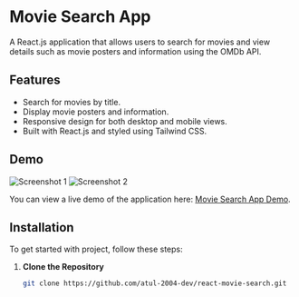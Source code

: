 # Movie Search App

A React.js application that allows users to search for movies and view details such as movie posters and information using the OMDb API.

## Features

- Search for movies by title.
- Display movie posters and information.
- Responsive design for both desktop and mobile views.
- Built with React.js and styled using Tailwind CSS.

## Demo

![Screenshot 1](https://github.com/user-attachments/assets/0f7d0f0d-61ea-4381-b71d-01a87f18bcf5)
![Screenshot 2](https://github.com/user-attachments/assets/bcdcc79b-5a49-4dd6-b225-b2feff8a9837)

You can view a live demo of the application here: [Movie Search App Demo](https://movie-hub-tau-rose.vercel.app/).

## Installation

To get started with  project, follow these steps:

1. **Clone the Repository**

   ```bash
   git clone https://github.com/atul-2004-dev/react-movie-search.git
